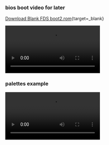 ### bios boot video for later
[Download Blank FDS boot2.rom](files/boot2.rom){target=_blank}

![type:video](videos/fdsbios.mp4)

### palettes example
![type:vide](videos/palettes.mp4)
